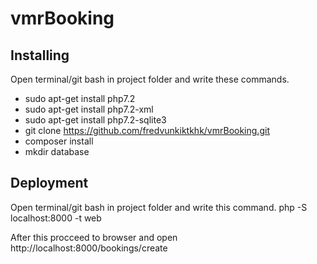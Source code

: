 # vmrBooking

## Installing
Open terminal/git bash in project folder and write these commands.

* sudo apt-get install php7.2
* sudo apt-get install php7.2-xml
* sudo apt-get install php7.2-sqlite3
* git clone https://github.com/fredvunkiktkhk/vmrBooking.git
* composer install
* mkdir database
## Deployment
Open terminal/git bash in project folder and write this command.
php -S localhost:8000 -t web

After this procceed to browser and open http://localhost:8000/bookings/create
